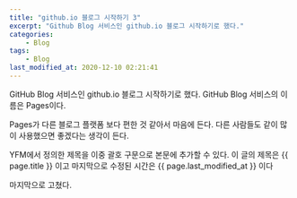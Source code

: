 ```yaml
---
title: "github.io 블로그 시작하기 3"
excerpt: "Github Blog 서비스인 github.io 블로그 시작하기로 했다."
categories:
    - Blog
tags:
    - Blog
last_modified_at: 2020-12-10 02:21:41
---
```


GitHub Blog 서비스인 github.io 블로그 시작하기로 했다.
GitHub Blog 서비스의 이름은 Pages이다.

Pages가 다른 블로그 플랫폼 보다 편한 것 같아서 마음에 든다.
다른 사람들도 같이 많이 사용했으면 좋겠다는 생각이 든다.

YFM에서 정의한 제목을 이중 괄호 구문으로 본문에 추가할 수 있다.
이 글의 제목은 {{ page.title }} 이고
마지막으로 수정된 시간은 {{ page.last_modified_at }} 이다

마지막으로 고쳤다.